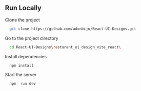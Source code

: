 ## Run Locally

Clone the project

```bash
  git clone https://github.com/adonbiju/React-UI-Designs.git
```

Go to the project directory

```bash
  cd React-UI-Designs\resturant_ui_design_vite_react\
```

Install dependencies

```bash
  npm install
```

Start the server

```bash
  npm  run dev